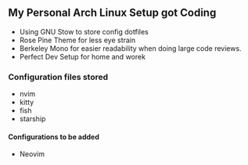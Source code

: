 ## My Personal Arch Linux Setup got Coding
- Using  GNU Stow to store config dotfiles
- Rose Pine Theme for less eye strain
- Berkeley Mono for easier readability when doing large code reviews.
- Perfect Dev Setup for home and worek

### Configuration files stored
- nvim
- kitty
- fish
- starship

#### Configurations to be added
- Neovim
